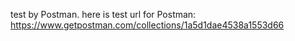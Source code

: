 test by Postman.
here is test url for Postman:
https://www.getpostman.com/collections/1a5d1dae4538a1553d66
